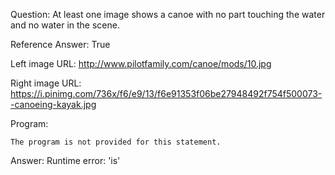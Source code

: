 Question: At least one image shows a canoe with no part touching the water and no water in the scene.

Reference Answer: True

Left image URL: http://www.pilotfamily.com/canoe/mods/10.jpg

Right image URL: https://i.pinimg.com/736x/f6/e9/13/f6e91353f06be27948492f754f500073--canoeing-kayak.jpg

Program:

```
The program is not provided for this statement.
```
Answer: Runtime error: 'is'

